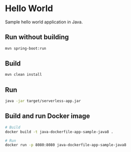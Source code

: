 # Hello World

Sample hello world application in Java.

## Run without building

```bash
mvn spring-boot:run
```

## Build

```bash
mvn clean install
```

## Run

```bash
java -jar target/serverless-app.jar
```

## Build and run Docker image

```bash
# Build
docker build -t java-dockerfile-app-sample-java8 .

# Run
docker run -p 8080:8080 java-dockerfile-app-sample-java8
```
